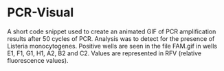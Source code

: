 # PCR-Visual

A short code snippet used to create an animated GIF of PCR amplification results after 50 cycles of PCR.
Analysis was to detect for the presence of Listeria monocytogenes.
Positive wells are seen in the file FAM.gif in wells E1, F1, G1, H1, A2, B2 and C2.
Values are represented in RFV (relative fluorescence values).
